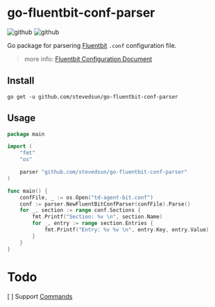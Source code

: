 # go-fluentbit-conf-parser

![github](https://img.shields.io/badge/Go-1.17-blue.svg) ![github](https://img.shields.io/badge/License-MIT-green.svg)

Go package for parsering [Fluentbit](https://fluentbit.io/) `.conf` configuration file.

> more info: [Fluentbit Configuration Document](https://docs.fluentbit.io/manual/administration/configuring-fluent-bit/classic-mode/format-schema)

## Install

```shell
go get -u github.com/stevedsun/go-fluentbit-conf-parser
```

## Usage

```go
package main

import (
	"fmt"
	"os"

	parser "github.com/stevedsun/go-fluentbit-conf-parser"
)

func main() {
	confFile, _ := os.Open("td-agent-bit.conf")
	conf := parser.NewFluentBitConfParser(confFile).Parse()
	for _, section := range conf.Sections {
		fmt.Printf("Section: %v \n", section.Name)
		for _, entry := range section.Entries {
			fmt.Printf("Entry: %v %v \n", entry.Key, entry.Value)
		}
	}
}

```

# Todo

[ ] Support [Commands](https://docs.fluentbit.io/manual/administration/configuring-fluent-bit/classic-mode/commands)
